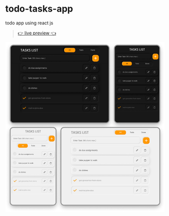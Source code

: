 # todo-tasks-app

todo app using react js

> [👉 live preview 👈](https://todoappbyanay.netlify.app/)

![app preview](assets/prev.png)
